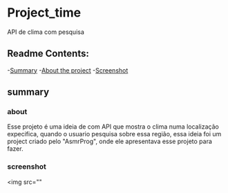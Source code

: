 # Project_time

<p>API de clima com pesquisa</p>

## Readme Contents:
-[Summary](#summary)
  -[About the project](#about)
  -[Screenshot](#screenshot)












## summary

### about
<p>Esse projeto é uma ideia de com API que mostra o clima numa localização expecifica, quando o usuario pesquisa sobre essa região, essa ideia foi um project criado pelo "AsmrProg", onde ele apresentava esse projeto para fazer.</p>

### screenshot

<img src=""
